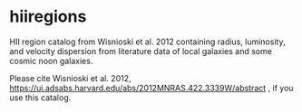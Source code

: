 # hiiregions
HII region catalog from Wisnioski et al. 2012 containing radius, luminosity, and velocity dispersion from literature data of local galaxies and some cosmic noon galaxies.

Please cite Wisnioski et al. 2012, https://ui.adsabs.harvard.edu/abs/2012MNRAS.422.3339W/abstract , if you use this catalog. 
